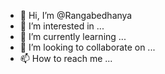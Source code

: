 - 👋 Hi, I’m @Rangabedhanya
- 👀 I’m interested in ...
- 🌱 I’m currently learning ...
- 💞️ I’m looking to collaborate on ...
- 📫 How to reach me ...

<!---
Rangabedhanya/Rangabedhanya is a ✨ special ✨ repository because its `README.md` (this file) appears on your GitHub profile.
You can click the Preview link to take a look at your changes.
--->
